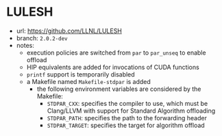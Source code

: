 # LULESH

- url: <https://github.com/LLNL/LULESH>
- branch: `2.0.2-dev`
- notes:
  - execution policies are switched from `par` to `par_unseq` to enable offload
  - HIP equivalents are added for invocations of CUDA functions
  - `printf` support is temporarily disabled
  - a Makefile named `Makefile-stdpar` is added
    - the following environment variables are considered by the Makefile:
      - `STDPAR_CXX`: specifies the compiler to use, which must be Clang/LLVM
         with support for Standard Algorithm offloading
      - `STDPAR_PATH`: specifies the path to the forwarding header
      - `STDPAR_TARGET`: specifies the target for algorithm offload
